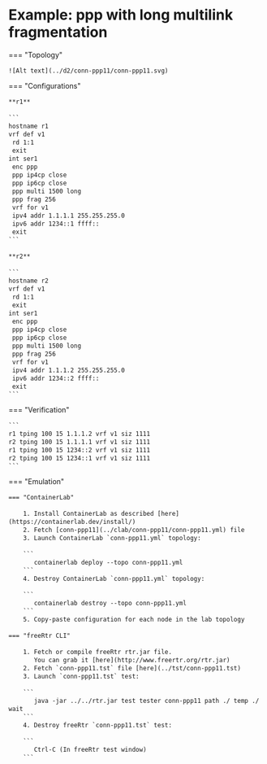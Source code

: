 # Example: ppp with long multilink fragmentation

=== "Topology"

    ![Alt text](../d2/conn-ppp11/conn-ppp11.svg)

=== "Configurations"

    **r1**

    ```
    hostname r1
    vrf def v1
     rd 1:1
     exit
    int ser1
     enc ppp
     ppp ip4cp close
     ppp ip6cp close
     ppp multi 1500 long
     ppp frag 256
     vrf for v1
     ipv4 addr 1.1.1.1 255.255.255.0
     ipv6 addr 1234::1 ffff::
     exit
    ```

    **r2**

    ```
    hostname r2
    vrf def v1
     rd 1:1
     exit
    int ser1
     enc ppp
     ppp ip4cp close
     ppp ip6cp close
     ppp multi 1500 long
     ppp frag 256
     vrf for v1
     ipv4 addr 1.1.1.2 255.255.255.0
     ipv6 addr 1234::2 ffff::
     exit
    ```

=== "Verification"

    ```
    r1 tping 100 15 1.1.1.2 vrf v1 siz 1111
    r2 tping 100 15 1.1.1.1 vrf v1 siz 1111
    r1 tping 100 15 1234::2 vrf v1 siz 1111
    r2 tping 100 15 1234::1 vrf v1 siz 1111
    ```

=== "Emulation"

    === "ContainerLab"

        1. Install ContainerLab as described [here](https://containerlab.dev/install/)  
        2. Fetch [conn-ppp11](../clab/conn-ppp11/conn-ppp11.yml) file  
        3. Launch ContainerLab `conn-ppp11.yml` topology:  

        ```
           containerlab deploy --topo conn-ppp11.yml  
        ```
        4. Destroy ContainerLab `conn-ppp11.yml` topology:  

        ```
           containerlab destroy --topo conn-ppp11.yml  
        ```
        5. Copy-paste configuration for each node in the lab topology

    === "freeRtr CLI"

        1. Fetch or compile freeRtr rtr.jar file.  
           You can grab it [here](http://www.freertr.org/rtr.jar)  
        2. Fetch `conn-ppp11.tst` file [here](../tst/conn-ppp11.tst)  
        3. Launch `conn-ppp11.tst` test:  

        ```
           java -jar ../../rtr.jar test tester conn-ppp11 path ./ temp ./ wait
        ```
        4. Destroy freeRtr `conn-ppp11.tst` test:  

        ```
           Ctrl-C (In freeRtr test window)
        ```

